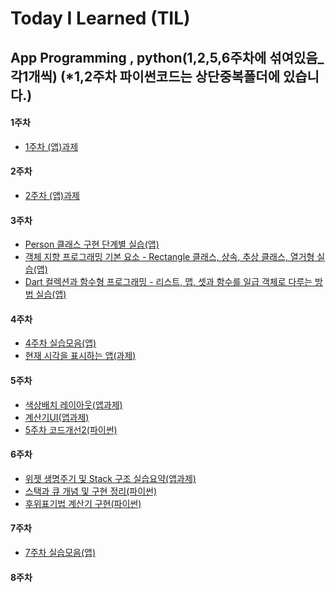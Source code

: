 # Today I Learned (TIL)

## App Programming , python(1,2,5,6주차에 섞여있음_각1개씩)          (*1,2주차 파이썬코드는 상단중복폴더에 있습니다.)

#### 1주차
- [1주차 (앱)과제](../main/1주차%20과제.md)

#### 2주차
- [2주차 (앱)과제](../main/2주차과제.md)

#### 3주차
- [Person 클래스 구현 단계별 실습(앱)](../main/App%20Programming/3주차/Person%20클래스%20구현%20단계별%20실습.md)
- [객체 지향 프로그래밍 기본 요소 - Rectangle 클래스, 상속, 추상 클래스, 열거형 실습(앱)](./App%20Programming/3주차/객체%20지향%20프로그래밍%20기본%20요소%20-%20Rectangle%20클래스,%20상속,%20추상%20클래스,%20열거형%20실습.md)
- [Dart 컬렉션과 함수형 프로그래밍 - 리스트, 맵, 셋과 함수를 일급 객체로 다루는 방법 실습(앱)](./App%20Programming/3주차/Dart%20컬렉션과%20함수형%20프로그래밍%20-%20리스트,%20맵,%20셋과%20함수를%20일급%20객체로%20다루는%20방법%20실습.md)

#### 4주차
- [4주차 실습모음(앱)](../main/App%20Programming/4주차/4주차%20실습모음.md)
- [현재 시각을 표시하는 앱(과제)](../main/App%20Programming/4주차/현재%20시각을%20표시하는%20앱(과제).md)

#### 5주차
- [색상배치 레이아웃(앱과제)](../main/App%20Programming/5주차/색상배치%20레이아웃(과제).md)
- [계산기UI(앱과제)](../main/App%20Programming/5주차/계산기UI(과제).md)
- [5주차 코드개선2(파이썬)](../main/App%20Programming/5주차/5주차%20코드개선2(파이썬).md)

#### 6주차
- [위젯 생명주기 및 Stack 구조 실습요약(앱과제)](../main/App%20Programming/6주차/위젯%20생명주기%20및%20Stack구조%20실습요약(과제).md)
- [스택과 큐 개념 및 구현 정리(파이썬)](../main/App%20Programming/6주차/스택과%20큐%20개념%20및%20구현%20정리(파이썬).md)
- [후위표기법 계산기 구현(파이썬)](../main/App%20Programming/6주차/후위표기법%20계산기%20구현(파이썬).md)

#### 7주차
- [7주차 실습모음(앱)](../main/App%20Programming/7주차/7주차%20실습모음(앱).md)
#### 8주차

